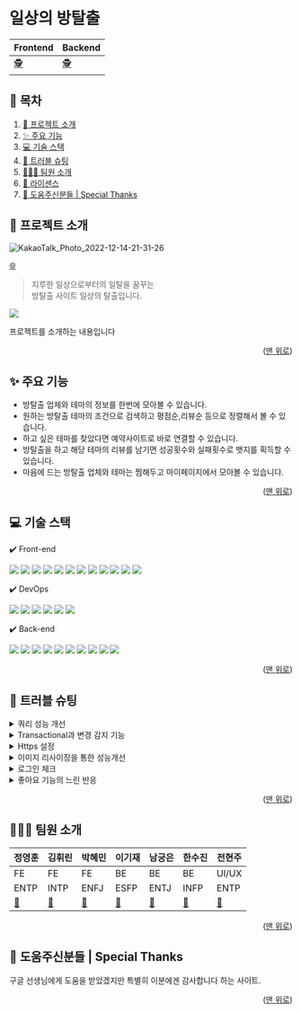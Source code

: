 <a name="Top"></a>

# 일상의 방탈출

| Frontend                                                         | Backend                                                         |
| ---------------------------------------------------------------- | --------------------------------------------------------------- |
| [:detective:](https://github.com/sherlock-escape/sherlock_front) | [:detective:](https://github.com/sherlock-escape/Sherlock_Back) |


## 📑 목차

1. [🚪 프로젝트 소개](#-프로젝트-소개)
2. [✨ 주요 기능](#-주요-기능)
3. [💻 기술 스택](#-기술-스택)
4. [🔫 트러블 슈팅](#-트러블-슈팅)
5. [🧑‍🤝‍🧑 팀원 소개](#-팀원-소개)
6. [📝 라이센스](#-라이센스)
7. [🙏 도움주신분들 | Special Thanks](#-도움주신분들--special-thanks)

## 🚪 프로젝트 소개
![KakaoTalk_Photo_2022-12-14-21-31-26](https://user-images.githubusercontent.com/109974940/207609115-5527fcaf-8c71-4c18-83a5-138c8671c20b.jpeg)

[:globe_with_meridians:]()

> 지루한 일상으로부터의 일탈을 꿈꾸는 <br/>
> 방탈출 사이트 일상의 탈출입니다.

![](./src/asset/test-img.webp)

프로젝트를 소개하는 내용입니다

<p align="right">(<a href="#Top">맨 위로</a>)</p>

## ✨ 주요 기능
- 방탈출 업체와 테마의 정보를 한번에 모아볼 수 있습니다.
- 원하는 방탈출 테마의 조건으로 검색하고 평점순,리뷰순 등으로 정렬해서 볼 수 있습니다.
- 하고 싶은 테마를 찾았다면 예약사이트로 바로 연결할 수 있습니다.
- 방탈출을 하고 해당 테마의 리뷰를 남기면 성공횟수와 실패횟수로 뱃지를 획득할 수 있습니다.
- 마음에 드는 방탈출 업체와 테마는 찜해두고 마이페이지에서 모아볼 수 있습니다.


<p align="right">(<a href="#Top">맨 위로</a>)</p>

## 💻 기술 스택

✔️ Front-end

<img src="https://img.shields.io/badge/React-18.2.0-61DAFB?style=for-the-badge&logo=React&logoColor=white"> <img src="https://img.shields.io/badge/styled_components-4.4.2-DB7093?style=for-the-badge&logo=styled-components&logoColor=white"> <img src="https://img.shields.io/badge/Axios-1.1.3-5A29E4?style=for-the-badge&logo=Axios&logoColor=white"> <img src="https://img.shields.io/badge/React_Query-4.14.5-FF4154?style=for-the-badge&logo=React-Query&logoColor=white"> <img src="https://img.shields.io/badge/React_Hook_Form-7.39.1-EC5990?style=for-the-badge&logo=React-Hook-Form&logoColor=white"> <img src="https://img.shields.io/badge/date_fns-2.29.3-5F0733?style=for-the-badge&logo=date_fns&logoColor=white"> <img src="https://img.shields.io/badge/React_Router_Dom-6.4.3-CA4245?style=for-the-badge&logo=React-Router&logoColor=white"> <img src="https://img.shields.io/badge/yup-0.32.11-6048C3?style=for-the-badge&logo=yup&logoColor=white"> <img src="https://img.shields.io/badge/rc_slider-13.1.1-E4637C?style=for-the-badge&logo=Slides&logoColor=white"> <img src="https://img.shields.io/badge/react_infinite_scroller-1.2.6-000000?style=for-the-badge&logo=Infiniti&logoColor=white"> <img src="https://img.shields.io/badge/react_kakao_maps_sdk-1.1.5-FFCD00?style=for-the-badge&logo=Kakao&logoColor=white"> <img src="https://img.shields.io/badge/react_slick-0.29.0-FF880F?style=for-the-badge&logo=slickpic&logoColor=white">


✔️ DevOps

<img src="https://img.shields.io/badge/Amazon%20ECS-FF9900?style=for-the-badge&logo=Amazon%20ECS&logoColor=white"> <img src="https://img.shields.io/badge/Amazon%20RDS-527FFF?style=for-the-badge&logo=Amazon%20RDS&logoColor=white"> <img src="https://img.shields.io/badge/Amazon%20S3-569A31?style=for-the-badge&logo=Amazon%20S3&logoColor=white"> <img src="https://img.shields.io/badge/Amazon%20AWS-232F3E?style=for-the-badge&logo=Amazon%20AWS&logoColor=white"> <img src="https://img.shields.io/badge/AWS_Route53-527FFF?style=for-the-badge&logo=AWS_Route53&logoColor=white" > <img src="https://img.shields.io/badge/GitHub Actions-181717?style=for-the-badge&logo=GitHub-Actions&logoColor=white" >

✔️ Back-end 

<img src="https://img.shields.io/badge/Spring-2.7.5-6DB33F?style=for-the-badge&logo=Spring&logoColor=white" > <img src="https://img.shields.io/badge/Spring_Boot-2.7.5-6DB33F?style=for-the-badge&logo=Spring-Boot&logoColor=white"> <img src="https://img.shields.io/badge/Spring%20Security-6DB33F?style=for-the-badge&logo=Spring%20Security&logoColor=white"> <img src="https://img.shields.io/badge/QueryDsl-1.0.10-2962ff?style=for-the-badge&logo=QueryDsl&logoColor=white"> <img src="https://img.shields.io/badge/MySQL-8.0-4479A1?style=for-the-badge&logo=MySQL&logoColor=white"> <img src="https://img.shields.io/badge/JSON%20Web%20Tokens-0.11.2-000000?style=for-the-badge&logo=JSON%20Web%20Tokens&logoColor=white"> <img src="https://img.shields.io/badge/Gradle-02303A?style=for-the-badge&logo=Gradle&logoColor=white" > <img src="https://img.shields.io/badge/Spring_data_jpa-6DB33F?style=for-the-badge&logo=JPA&logoColor=white" > <img src="https://img.shields.io/badge/Java-f0931c?style=for-the-badge&logo=Java&logoColor=white" > <img src="https://img.shields.io/badge/Kakao_Oauth2-FFCD00?style=for-the-badge&logo=Kakao_Oauth2&logoColor=white" >









<p align="right">(<a href="#Top">맨 위로</a>)</p>

## 🔫 트러블 슈팅

<details>
<summary>쿼리 성능 개선</summary>
<div markdown="1">

#### 🧐 요구사항

- 사이트를 이용하는 user의 username을 이용해서 user의 정보, 성공횟수, 실패횟수를 구해야한다. 

- 내가 작성한 후기 조회를 조회 한다.

- 우리 사이트가 가지고 있는 칭호를 조회한다. 
 
- 해당하는 테마의 후기를 조회한다.

#### 💣 문제상황

- 하나의 API 안에서 여러 개의 Entity를 조회하려고 할 때 다수의 N + 1문제가 발생한다.
  
- 관련된 조회할 때 불필요하게 select 문이 계속 실행되어서 log에 select문이 많이 찍히는 것을 발견함

#### 💡해결방안

1. 기본적으로 성능에 관한 문제는 jpql fetch join을 사용하면 된다는 것을 알았고, query to dto를 사용하면 유의미하지만 이 또한 성능개선이 된다는것을 알게되었다.
   jpql fetch join을 사용하게 되면 select문이 한번만 실행되었고 query to dto를 사용해서 service로직 또한 간결해졌다. 
   
2. Querydsl의  projections 기능을 이용해서 Entity 전체를 불러오는 것이 아닌 필요한 데이터만 불러오게 였더니 성능개선의 효과가 (57ms → 46ms) 있었고 
   dto를 repository에서 바로 반환하기 때문에 service 로직이 간결해졌고 repository와 service의 역할을 분리해 줄 수 있었다.  

#### ✏️ 배운점

- 프로젝트를 시작 하기전에 Erd설계를 처음부터 잘 짜 놓은다면 불필요하게 이곳저곳에서 쿼리를 실행 시키지 않아도 된다는 것을 느꼈다.

</div>
</details>

<details>
<summary>Transactional과 변경 감지 기능</summary>
<div markdown="1">

#### 🧐  요구사항

- 메인페이지에 업적 달성률 순으로 상위 4명을 보여주는 ‘베스트탈출러’ api 구현

#### 💣 문제상황

- 코드 수정 후 업적 달성 카운트를 조회해 DB에 업데이트 해주는 메소드가 실행되지 않음

#### 💡시도

1. update 메소드 다음에 JPA save 메소드 추가

2. Entity 조회하는 로직의 위치를 변경

3. DB에 직접 칼럼명을 넣어보고, entity에 null값의 문제인줄알고 primitive type 자료형이 아닌reference type 자료형을 넣어봄

4. 조회 부분이라 `@Transactional` 이 빠져있어서 다시 추가

#### 🙆 의견결정

- 변경감지기능이 잘 작동하지 않았던 것은 transaction readonly true가 적용되어서 update 처리하는 transaction이 제대로 작동하지 않았던 문제였고, 수정 했더니 문제가 해결되었다.

</div>
</details>

<details>
<summary>Https 설정</summary>
<div markdown="1">

#### 🧐 요구사항

- HTTPS는 SSL 또는 TLS라는 암호화 기술을 통해 방문한 웹사이트에 브라우저를 안전하게 연결하여 브라우징 환경을 안전하게 유지한다. 

- 사용자에게 안전한 브라우징 환경을 제공하기 위해 보안이 강화된 Https를 사용하고 싶었다.

### 💣 문제상황

- 무료 SSL 인증서인 Let’s Encrypt와 Certbot을 사용하여 Https 설정을 하려고 했다.
 
- 먼저 80포트로 가상 웹서버를 띄워 인증서를 발급받는 standalone 방식을 적용했는데, 

- apache2가 계속 자동으로 80포트를 실행시켜 오류가 났고,

- 그 이유로 구매해 놓은 도메인이 5번 이상 인증에 실패해 몇시간 동안 인증시도가 불가한 상황에 처했다.

### 💡해결방안

1. Let’s Encrypt + Certbot

   해당 도메인 인증제한이 풀릴때까지 기다리거나 새로운 도메인을 구입해 시도하기

2. AWS Certificate Manager + AWS Route53

   새로운 인증방식 시도하기

#### 🧐 의견결정

- 런칭 기간이 얼마 남지 않았고, 시간이 오래 소요될 수록 유저피드백을 받을 수 있는 기간이 줄어들기 때문에 빠른 해결이 필요해 비교적 간단한 AWS Certificate Manager를 이용한 방법으로 재시도 했다.

</div>
</details>

<details>
<summary>이미지 리사이징을 통한 성능개선</summary>
<div markdown="1">

#### 💣 문제상황

- 업체/테마 조회할 때 속도가 느린것이 느껴졌고, Lighthouse 성능개선 필요 문구확인하였다.

#### 💡해결방안

1. AWS lamda를 이용한 이미지 리사이징

2. jpeg와 png 파일을 WebP형식으로 변환

#### 🪄 개선결과

- WebP형식으로 가지고 있는 700여장의 이미지를 변환했을 때 

- 실제로는 속도가 많이 줄어보였지만, Lighthouse에서는 성능개선이 조금밖에 되지 않았습니다. 

- 추후 다른 방식의 성능개선 방식을 더 찾아볼 계획입니다.

</div>
</details>
  
<details>
<summary>로그인 체크</summary>
<div markdown="1">

#### 🧐 요구사항

- 로그인 시 해당 유저의 정보를 저장하여 유저 정보가 필요한 부분에서 사용하고 또한 로그아웃 버튼과 마이페이지 버튼은 로그인 유무로 판별되기 때문에 로그인이 되어있는지 체크가 필요하다.

#### 💣 문제상황

- 처음 로그인을 할 때, 로그인 체크 전역변수를 만들어서 로그인을 하면 true, 로그아웃을 할 때 false가 되도록 만들었다. 

- 하지만 부득이한 이유로 페이지를 새로고침 하게 되면 state값이 사라져서 실제로 토큰은 들고 있지만 로그인 체크 변수가 false상태가 되는 문제가 있었다.

#### 💡 해결방안

1. 헤더에 로그인 체크 API를 만들어 전역변수로 관리한다.
   : 간편하게 구현되며 직면한 문제도 쉽게 해결될 수 있다고 생각이 들었다. 하지만 방안 2의 경우 굳이 서버와 여러번 통신하지 않아도 문제를 해결할 수 있기 때문에 방안2를 최대한 이용하기로 생각했다.
2. 로그인시 받은 토큰과 유저정보의 유무를 이용하여 관리한다.
   : 새로고침 하여도 휘발되지 않는 session storage에 로그인 시 받은 유저 정보와 토큰을 저장하여  useEffect를 통해 session storage에 있는 유저 정보를 받아오고, 
     유저 정보의 유무에 따라 로그인 체크 전역변수를 한번 더 true나 false로 변경하여 새로고침 하여도 유저 로그인 상태를 구별할 수 있게 되었다.

#### ✏️ 배운점

- SPA을 만들면서 사이트가 새로고침 될 일이 별로 없다고 생각했는데, 실제 웹사이트를 사용 할 유저가 어떻게 사용할지 모르므로 예상되는 다양한 문제점을 미리 많이 고민해봐야 한다는 것을 알게 되었다.

</div>
</details>

<details>
<summary>좋아요 기능의 느린 반응</summary>
<div markdown="1">

#### 🧐 요구사항

- 업체별, 테마별 페이지에 리스트 형태로 있는 각각 업체 or 테마들의 리스트에서 직접 좋아요 기능을 누를 수 있도록 하였다. 
 
- 이는 업체나 테마의 상세페이지에 들어가지 않고 리스트에서 미리 찜해두고 나중에 마이페이지에서 찾아볼 수 있도록 하기 위한 기능이다.

#### 💣 문제상황

- 각 회원이 좋아요를 누른 유무는 업체나 테마별 리스트를 불러올 때 response에 불리언값으로 받게 된다. 

- 따라서 내가 특정 테마의 좋아요를 누르면 나머지 리스트를 refetch하고 변화된 해당 컴포넌트의 좋아요의 색상이 바뀌게 되는 방법이다. 

- 이 경우 리스트를 refetch하는 동안 약간의 딜레이가 체감된다. 

#### 💡 해결방안

- 클릭 시 유저는 refetch를 기다릴 필요 없이 버튼을 누름과 동시에 색상이 바뀌어야 기능이 빠르게 작동한다고 인식할 것이다. 

- 따라서 좋아요 색상을 바꾸는 state를 따로 만들어서 클릭 시 true값이 되도록 useState를 하나 만들고, 
  List를 불러올때도 해당 state값을 서버에서 받은 데이터에 따라 setState해주는 방식으로 서버의 데이터에도 만족을 하면서 속도도 빨라 보이도록 하였다. 

#### ✏️ 배운점

- 기능의 성능 자체를 빠르게 만드는 것이 제일 중요하겠지만, 기능 사용에 지장을 주지 않으면서 유저가 더욱 쾌적하게 사이트를 사용 할 수 있는 방법 또한 있다는 것을 느꼈다.

</div>
</details>



<p align="right">(<a href="#Top">맨 위로</a>)</p>

## 🧑‍🤝‍🧑 팀원 소개

| 정영훈                               | 김휘린                                  | 박혜민                                  | 이기재                                 | 남궁은                                   | 한수진                                  | 전현주     |
| ------------------------------------ | --------------------------------------- | --------------------------------------- | -------------------------------------- | ---------------------------------------- | --------------------------------------- | ---------- |
| FE                                   | FE                                      | FE                                      | BE                                     | BE                                       | BE                                      | UI/UX      |
| ENTP                                 | INTP                                    | ENFJ                                    | ESFP                                   | ENTJ                                     | INFP                                    | ENTP       |
| [:link:](https://github.com/clorose) | [:link:](https://github.com/Hwirin-Kim) | [:link:](https://github.com/hyemin0901) | [:link:](https://github.com/Liam-Geni) | [:link:](https://github.com/ggggraceful) | [:link:](https://github.com/soojin-dev) | [:link:]() |

<p align="right">(<a href="#Top">맨 위로</a>)</p>

## 🙏 도움주신분들 | Special Thanks

구글 선생님에게 도움을 받았겠지만 특별히 이분에겐 감사합니다 하는 사이트.

<p align="right">(<a href="#Top">맨 위로</a>)</p>
